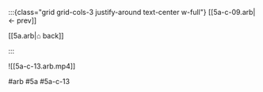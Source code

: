 :::{class="grid grid-cols-3 justify-around text-center w-full"}
[[5a-c-09.arb|← prev]]

[[5a.arb|⌂ back]]

<span/>

:::

![[5a-c-13.arb.mp4]]

#arb #5a #5a-c-13

